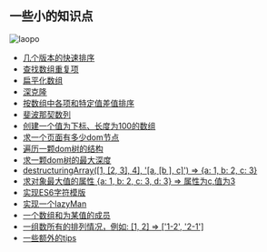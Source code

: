 ## 一些小的知识点

![laopo](https://github.com/shiyangzhaoa/easy-tips/blob/master/img/laopo.jpg)

* [几个版本的快速排序](https://github.com/shiyangzhaoa/easy-tips/blob/master/tips/quick_sort.md)
* [查找数组重复项](https://github.com/shiyangzhaoa/easy-tips/blob/master/tips/arr_same.md)
* [扁平化数组](https://github.com/shiyangzhaoa/easy-tips/blob/master/tips/flatten.md)
* [深克隆](https://github.com/shiyangzhaoa/easy-tips/blob/master/tips/clone_deep.md)
* [按数组中各项和特定值差值排序](https://github.com/shiyangzhaoa/easy-tips/blob/master/tips/max_count.md)
* [斐波那契数列](https://github.com/shiyangzhaoa/easy-tips/blob/master/tips/fibonacci.md)
* [创建一个值为下标、长度为100的数组](https://github.com/shiyangzhaoa/easy-tips/blob/master/tips/create_arr.md)
* [求一个页面有多少dom节点](https://github.com/shiyangzhaoa/easy-tips/blob/master/tips/dom_count.md)
* [遍历一颗dom树的结构](https://github.com/shiyangzhaoa/easy-tips/blob/master/tips/dom_structure.md)
* [求一颗dom树的最大深度](https://github.com/shiyangzhaoa/easy-tips/blob/master/tips/dom_depth.md)
* [destructuringArray([1, [2, 3], 4], '[a, [b ], c]') => {a: 1, b: 2, c: 3}](https://github.com/shiyangzhaoa/easy-tips/blob/master/tips/destructuring_array.md)
* [求对象最大值的属性 {a: 1, b: 2, c: 3, d: 3} => 属性为c,值为3](https://github.com/shiyangzhaoa/easy-tips/blob/master/tips/max_prop.md)
* [实现ES6字符模版](https://github.com/shiyangzhaoa/easy-tips/blob/master/tips/str_tmp.md)
* [实现一个lazyMan](https://github.com/shiyangzhaoa/easy-tips/blob/master/tips/lazy_man.md)
* [一个数组和为某值的成员](https://github.com/shiyangzhaoa/easy-tips/blob/master/tips/item_sum.md)
* [一组数所有的排列情况，例如: [1, 2] => ['1-2', '2-1']](https://github.com/shiyangzhaoa/easy-tips/blob/master/tips/all_array.md)
* [一些额外的tips](https://github.com/shiyangzhaoa/easy-tips/blob/master/tips/tips.md)

